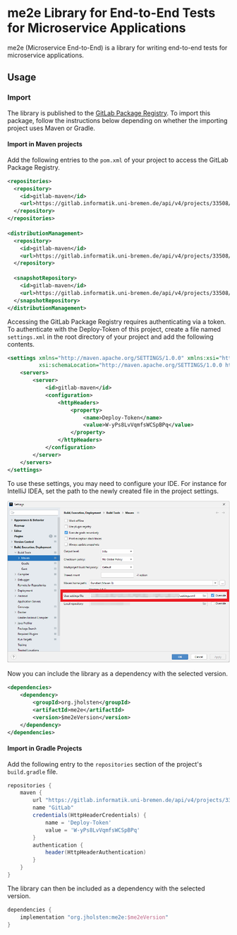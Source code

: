 # me2e Library for End-to-End Tests for Microservice Applications
me2e (Microservice End-to-End) is a library for writing end-to-end tests for microservice applications.

## Usage
### Import
The library is published to the [GitLab Package Registry](https://gitlab.informatik.uni-bremen.de/api/v4/projects/33508/packages/maven).
To import this package, follow the instructions below depending on whether the importing project uses Maven or Gradle.

#### Import in Maven projects
Add the following entries to the `pom.xml` of your project to access the GitLab Package Registry.

```xml
<repositories>
  <repository>
    <id>gitlab-maven</id>
    <url>https://gitlab.informatik.uni-bremen.de/api/v4/projects/33508/packages/maven</url>
  </repository>
</repositories>

<distributionManagement>
  <repository>
    <id>gitlab-maven</id>
    <url>https://gitlab.informatik.uni-bremen.de/api/v4/projects/33508/packages/maven</url>
  </repository>

  <snapshotRepository>
    <id>gitlab-maven</id>
    <url>https://gitlab.informatik.uni-bremen.de/api/v4/projects/33508/packages/maven</url>
  </snapshotRepository>
</distributionManagement>
```

Accessing the GitLab Package Registry requires authenticating via a token.
To authenticate with the Deploy-Token of this project, create a file named `settings.xml` in the root directory of your project and add the following contents.

```xml
<settings xmlns="http://maven.apache.org/SETTINGS/1.0.0" xmlns:xsi="http://www.w3.org/2001/XMLSchema-instance"
          xsi:schemaLocation="http://maven.apache.org/SETTINGS/1.0.0 https://maven.apache.org/xsd/settings-1.0.0.xsd">
    <servers>
        <server>
            <id>gitlab-maven</id>
            <configuration>
                <httpHeaders>
                    <property>
                        <name>Deploy-Token</name>
                        <value>W-yPs8LvVqmfsWCSpBPq</value>
                    </property>
                </httpHeaders>
            </configuration>
        </server>
    </servers>
</settings>
```

To use these settings, you may need to configure your IDE.
For instance for IntelliJ IDEA, set the path to the newly created file in the project settings.

![IntelliJ Settings](docs/intellij_config_settings.png)

Now you can include the library as a dependency with the selected version.

```xml
<dependencies>
    <dependency>
        <groupId>org.jholsten</groupId>
        <artifactId>me2e</artifactId>
        <version>$me2eVersion</version>
    </dependency>
</dependencies>
```

#### Import in Gradle Projects
Add the following entry to the `repositories` section of the project's `build.gradle` file.

```groovy
repositories {
    maven {
        url "https://gitlab.informatik.uni-bremen.de/api/v4/projects/33508/packages/maven"
        name "GitLab"
        credentials(HttpHeaderCredentials) {
            name = 'Deploy-Token'
            value = 'W-yPs8LvVqmfsWCSpBPq'
        }
        authentication {
            header(HttpHeaderAuthentication)
        }
    }
}
```

The library can then be included as a dependency with the selected version.

```groovy
dependencies {
    implementation "org.jholsten:me2e:$me2eVersion"
}
```
